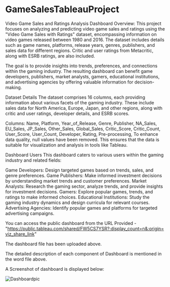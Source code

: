 # GameSalesTableauProject
Video Game Sales and Ratings Analysis Dashboard
Overview:
This project focuses on analyzing and predicting video game sales and ratings using the "Video Game Sales with Ratings" dataset, encompassing information on video games released between 1980 and 2016. The dataset includes details such as game names, platforms, release years, genres, publishers, and sales data for different regions. Critic and user ratings from Metacritic, along with ESRB ratings, are also included.

The goal is to provide insights into trends, preferences, and connections within the gaming industry. The resulting dashboard can benefit game developers, publishers, market analysts, gamers, educational institutions, and advertising agencies by offering valuable information for decision-making.

Dataset Details
The dataset comprises 16 columns, each providing information about various facets of the gaming industry. These include sales data for North America, Europe, Japan, and other regions, along with critic and user ratings, developer details, and ESRB scores.

Columns:
Name,
Platform,
Year_of_Release,
Genre,
Publisher,
NA_Sales,
EU_Sales,
JP_Sales,
Other_Sales,
Global_Sales,
Critic_Score,
Critic_Count,
User_Score,
User_Count,
Developer,
Rating,
Pre-processing,
To enhance data quality, null values have been removed. This ensures that the data is suitable for visualization and analysis in tools like Tableau.

Dashboard Users
This dashboard caters to various users within the gaming industry and related fields:

Game Developers: Design targeted games based on trends, sales, and genre preferences.
Game Publishers: Make informed investment decisions by understanding market trends and customer preferences.
Market Analysts: Research the gaming sector, analyze trends, and provide insights for investment decisions.
Gamers: Explore popular games, trends, and ratings to make informed choices.
Educational Institutions: Study the gaming industry dynamics and design curricula for relevant courses.
Advertising Agencies: Identify popular games and platforms for targeted advertising campaigns.

You can access the public dashboard from the URL Provided -"https://public.tableau.com/shared/FW5CS7YSR?:display_count=n&:origin=viz_share_link"

The dashboard file has been uploaded above.

The detailed description of each component of Dashboard is mentioned in the word file above.

A Screenshot of dashboard is displayed below:

![Dashboardpic](https://github.com/VishCraft/GameSalesTableauProject/assets/144891820/a7e661d9-a897-4e42-86ec-f7c3d5856a79)

